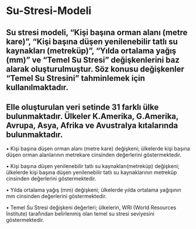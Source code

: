 # Su-Stresi-Modeli
Su stresi modeli, “Kişi başına orman alanı (metre kare)”, “Kişi başına düşen yenilenebilir tatlı su kaynakları (metreküp)”, “Yılda ortalama yağış (mm)” ve “Temel Su Stresi” değişkenlerini baz alarak oluşturulmuştur. Söz konusu değişkenler “Temel Su Stresini” tahminlemek için kullanılmaktadır.
--------------------------------------------------------------------------------------
Elle oluşturulan veri setinde 31 farklı ülke bulunmaktadır. Ülkeler K.Amerika, G.Amerika, Avrupa, Asya, Afrika ve Avustralya kıtalarında bulunmaktadır.
--------------------------------------------------------------------------------------
• Kişi başına düşen orman alanı (metre kare) değişkeni; ülkelerde kişi başına düşen orman alanlarının metrekare cinsinden değerlerini göstermektedir.

• Kişi başına düşen yenilenebilir tatlı su kaynakları(metreküp) değişkeni; ülkelerde kişi başına düşen yenilenebilir tatlı su kaynaklarının metreküp cinsinden değerlerini göstermektedir.

• Yılda ortalama yağış (mm) değişkeni; ülkelerde yılda ortalama yağışının mm cinsinden değerlerini göstermektedir.

• Temel Su Stresi değişkeni değerleri; ülkelerin, WRI (World Resources Institute) tarafından belirlenmiş olan temel su stresi seviyesini göstermektedir.
